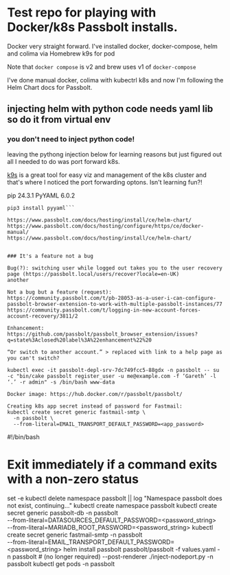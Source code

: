 # Test repo for playing with Docker/k8s Passbolt installs.

Docker very straight forward.
I've installed docker, docker-compose, helm and colima via Homebrew
k9s for pod 

Note that `docker compose` is v2 and brew uses v1 of `docker-compose`

I've done manual docker, colima with kubectrl k8s and now I'm following the Helm Chart docs for Passbolt.



## injecting helm with python code needs yaml lib so do it from virtual env

### you don't need to inject python code!
leaving the pythong injection below for learning reasons but just figured out all I needed to do was port forward k8s.

[k9s](https://k9scli.io) is a great tool for easy viz and management of the k8s cluster and that's where I noticed the port forwarding optons.
Isn't learning fun?!

pip     24.3.1
PyYAML  6.0.2

```python3 -m venv
pip3 install pyyaml```

https://www.passbolt.com/docs/hosting/install/ce/helm-chart/
https://www.passbolt.com/docs/hosting/configure/https/ce/docker-manual/
https://www.passbolt.com/docs/hosting/install/ce/helm-chart/


### It's a feature not a bug

Bug(?): switching user while logged out takes you to the user recovery page (https://passbolt.local/users/recover?locale=en-UK)
another

Not a bug but a feature (request): https://community.passbolt.com/t/pb-28053-as-a-user-i-can-configure-passbolt-browser-extension-to-work-with-multiple-passbolt-instances/77
https://community.passbolt.com/t/logging-in-new-account-forces-account-recovery/3811/2

Enhancement: https://github.com/passbolt/passbolt_browser_extension/issues?q=state%3Aclosed%20label%3A%22enhancement%22%20

“Or switch to another account.” > replaced with link to a help page as you can't switch?

kubectl exec -it passbolt-depl-srv-7dc749fcc5-88gdx -n passbolt -- su -c "bin/cake passbolt register_user -u me@example.com -f ‘Gareth’ -l ‘.’ -r admin" -s /bin/bash www-data

Docker image: https://hub.docker.com/r/passbolt/passbolt/

Creating k8s app secret instead of password for Fastmail:
kubectl create secret generic fastmail-smtp \
  -n passbolt \
  --from-literal=EMAIL_TRANSPORT_DEFAULT_PASSWORD=<app_password>

```
#!/bin/bash

# Exit immediately if a command exits with a non-zero status
set -e
kubectl delete namespace passbolt || log "Namespace passbolt does not exist, continuing..."
kubectl create namespace passbolt
kubectl create secret generic passbolt-db -n passbolt \
  --from-literal=DATASOURCES_DEFAULT_PASSWORD=<password_string> \
  --from-literal=MARIADB_ROOT_PASSWORD=<password_string>
kubectl create secret generic fastmail-smtp -n passbolt \
  --from-literal=EMAIL_TRANSPORT_DEFAULT_PASSWORD=<password_string>
helm install passbolt passbolt/passbolt -f values.yaml -n passbolt # (no longer required) --post-renderer ./inject-nodeport.py -n passbolt
kubectl get pods -n passbolt
```